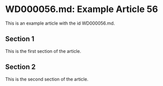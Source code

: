 # WD000056.md: Example Article 56

This is an example article with the id WD000056.md.
## Section 1

This is the first section of the article.
## Section 2

This is the second section of the article.
